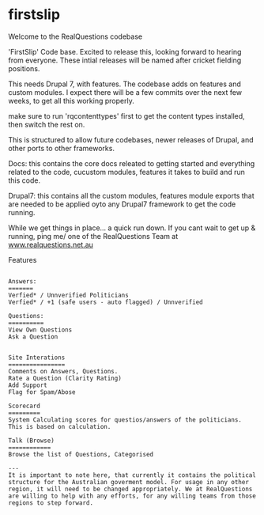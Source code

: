firstslip
=========
Welcome to the RealQuestions codebase


'FirstSlip' Code base. Excited to release this, looking forward to hearing from everyone.  These intial releases will be named after cricket fielding positions.

This needs Drupal 7, with features. The codebase adds on features and custom modules. I expect there will be a few commits over the next few weeks, to get all this working properly.

make sure to run 'rqcontenttypes' first to get the content types installed, then switch the rest on.


This is structured to allow future codebases, newer releases of Drupal, and other ports to other frameworks.

Docs:
this contains the core docs releated to getting started and everything related to the code, cucustom modules, features it takes to build and run this code. 

Drupal7: this contains all the custom modules, features module exports that are needed to be applied oyto any Drupal7 framework to get the  code running.


While we get things in place... a quick run down. If you cant wait to get up & running, ping me/ one of the RealQuestions Team at www.realquestions.net.au

Features
~~~~~~~~

Answers:
=======
Verfied* / Unnverified Politicians
Verfied* / +1 (safe users - auto flagged) / Unnverified 

Questions:
==========
View Own Questions
Ask a Question


Site Interations
================
Comments on Answers, Questions.
Rate a Question (Clarity Rating)
Add Support
Flag for Spam/Abose

Scorecard
=========
System Calculating scores for questios/answers of the politicians. This is based on calculation.

Talk (Browse)
============
Browse the list of Questions, Categorised

---
It is important to note here, that currently it contains the political structure for the Australian goverment model. For usage in any other region, it will need to be changed appropriately. We at RealQuestions are willing to help with any efforts, for any willing teams from those regions to step forward.


